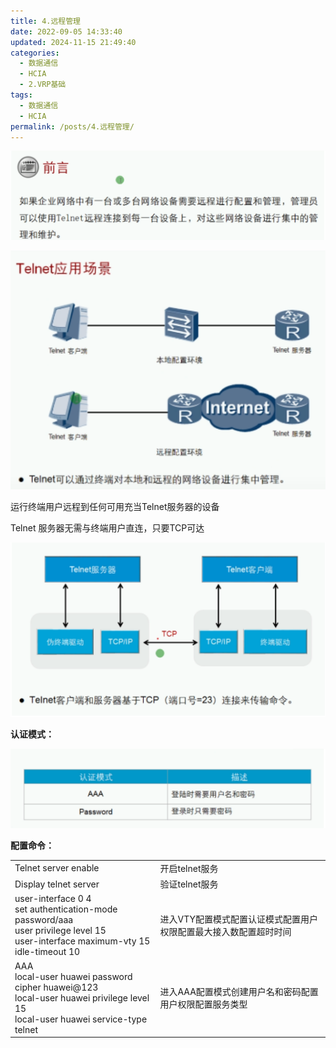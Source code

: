 ```yaml
---
title: 4.远程管理
date: 2022-09-05 14:33:40
updated: 2024-11-15 21:49:40
categories:
  - 数据通信
  - HCIA
  - 2.VRP基础
tags:
  - 数据通信
  - HCIA
permalink: /posts/4.远程管理/
---
```

![image-20240219143501980](4.远程管理/image-20240219143501980.png)

![image-20240219143509919](4.远程管理/image-20240219143509919.png)

运行终端用户远程到任何可用充当Telnet服务器的设备

Telnet 服务器无需与终端用户直连，只要TCP可达

![image-20240219143520780](4.远程管理/image-20240219143520780.png)

**认证模式：**

![image-20240219143531486](4.远程管理/image-20240219143531486.png)


**配置命令：**

| | |
| ------------------------------------------------------------ | ------------------------------------------------------------ |
| Telnet server enable                                         | 开启telnet服务                                               |
| Display telnet server                                        | 验证telnet服务                                               |
| user-interface 0 4 <br>set authentication-mode password/aaa<br>    user privilege level 15<br>    user-interface maximum-vty 15<br>    idle-timeout 10 | 进入VTY配置模式配置认证模式配置用户权限配置最大接入数配置超时时间 |
| AAA<br/>local-user huawei password cipher huawei@123<br/>local-user huawei privilege level 15<br/>local-user huawei service-type telnet | 进入AAA配置模式创建用户名和密码配置用户权限配置服务类型      |
